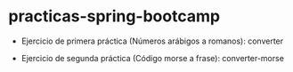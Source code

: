# practicas-spring-bootcamp

* Ejercicio de primera práctica (Números arábigos a romanos): converter

* Ejercicio de segunda práctica (Código morse a frase): converter-morse